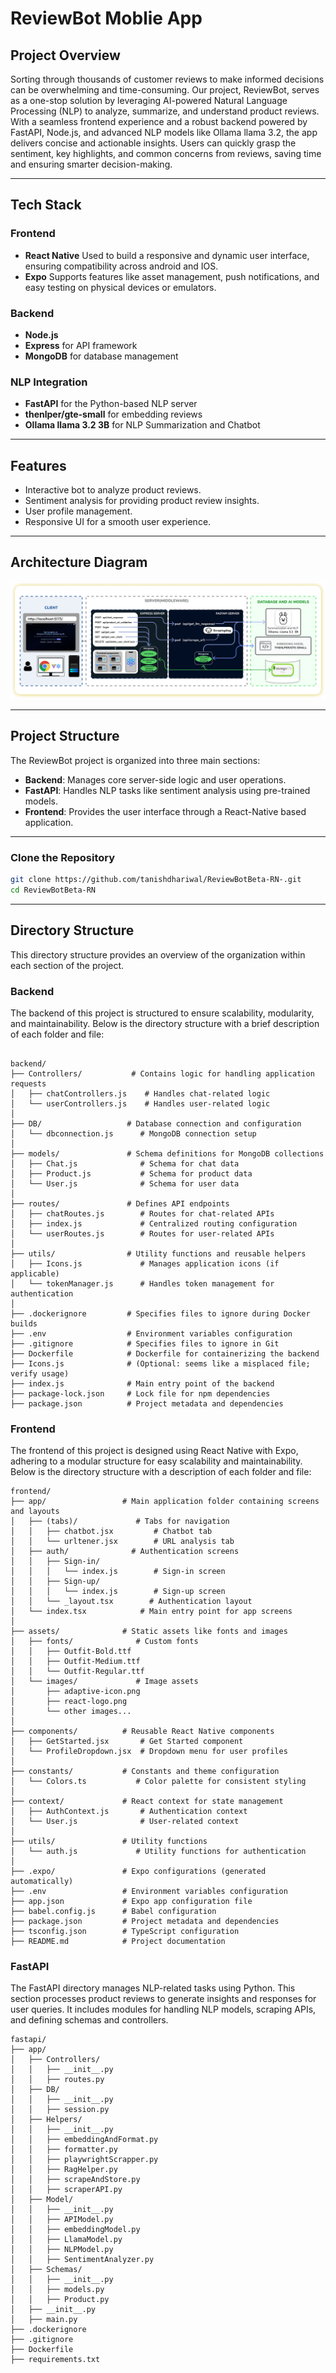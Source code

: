 # ReviewBot Moblie App

## Project Overview

Sorting through thousands of customer reviews to make informed decisions can be overwhelming and time-consuming. Our project, ReviewBot, serves as a one-stop solution by leveraging AI-powered Natural Language Processing (NLP) to analyze, summarize, and understand product reviews. With a seamless frontend experience and a robust backend powered by FastAPI, Node.js, and advanced NLP models like Ollama llama 3.2, the app delivers concise and actionable insights. Users can quickly grasp the sentiment, key highlights, and common concerns from reviews, saving time and ensuring smarter decision-making.

---


## Tech Stack


### Frontend
- **React Native** Used to build a responsive and dynamic user interface, ensuring compatibility across android and IOS.
- **Expo** Supports features like asset management, push notifications, and easy testing on physical devices or emulators.

### Backend
- **Node.js**
- **Express** for API framework
- **MongoDB** for database management

### NLP Integration
- **FastAPI** for the Python-based NLP server
- **thenlper/gte-small** for embedding reviews
- **Ollama llama 3.2 3B** for NLP Summarization and Chatbot
---


## Features

- Interactive bot to analyze product reviews.
- Sentiment analysis for providing product review insights.
- User profile management.
- Responsive UI for a smooth user experience.

---

## Architecture Diagram

![Architecture Diagram](./frontend/assets/images/ArchDiag.png)

---

## Project Structure

The ReviewBot project is organized into three main sections:

- **Backend**: Manages core server-side logic and user operations.
- **FastAPI**: Handles NLP tasks like sentiment analysis using pre-trained models.
- **Frontend**: Provides the user interface through a React-Native based application.

---

### Clone the Repository

```bash
git clone https://github.com/tanishdhariwal/ReviewBotBeta-RN-.git
cd ReviewBotBeta-RN
```

---
## Directory Structure

This directory structure provides an overview of the organization within each section of the project.

### Backend

The backend of this project is structured to ensure scalability, modularity, and maintainability. Below is the directory structure with a brief description of each folder and file:
```plaintext

backend/
├── Controllers/           # Contains logic for handling application requests
│   ├── chatControllers.js    # Handles chat-related logic
│   └── userControllers.js    # Handles user-related logic
│
├── DB/                   # Database connection and configuration
│   └── dbconnection.js      # MongoDB connection setup
│
├── models/               # Schema definitions for MongoDB collections
│   ├── Chat.js              # Schema for chat data
│   ├── Product.js           # Schema for product data
│   └── User.js              # Schema for user data
│
├── routes/               # Defines API endpoints
│   ├── chatRoutes.js        # Routes for chat-related APIs
│   ├── index.js             # Centralized routing configuration
│   └── userRoutes.js        # Routes for user-related APIs
│
├── utils/                # Utility functions and reusable helpers
│   ├── Icons.js             # Manages application icons (if applicable)
│   └── tokenManager.js      # Handles token management for authentication
│
├── .dockerignore         # Specifies files to ignore during Docker builds
├── .env                  # Environment variables configuration
├── .gitignore            # Specifies files to ignore in Git
├── Dockerfile            # Dockerfile for containerizing the backend
├── Icons.js              # (Optional: seems like a misplaced file; verify usage)
├── index.js              # Main entry point of the backend
├── package-lock.json     # Lock file for npm dependencies
├── package.json          # Project metadata and dependencies

```

### Frontend

The frontend of this project is designed using React Native with Expo, adhering to a modular structure for easy scalability and maintainability. Below is the directory structure with a description of each folder and file:
```plaintext
frontend/
├── app/                 # Main application folder containing screens and layouts
│   ├── (tabs)/             # Tabs for navigation
│   │   ├── chatbot.jsx         # Chatbot tab
│   │   └── urltener.jsx        # URL analysis tab
│   ├── auth/              # Authentication screens
│   │   ├── Sign-in/
│   │   │   └── index.js        # Sign-in screen
│   │   ├── Sign-up/
│   │   │   └── index.js        # Sign-up screen
│   │   └── _layout.tsx        # Authentication layout
│   └── index.tsx            # Main entry point for app screens
│
├── assets/              # Static assets like fonts and images
│   ├── fonts/              # Custom fonts
│   │   ├── Outfit-Bold.ttf    
│   │   ├── Outfit-Medium.ttf  
│   │   └── Outfit-Regular.ttf 
│   └── images/             # Image assets
│       ├── adaptive-icon.png 
│       ├── react-logo.png    
│       └── other images...
│
├── components/          # Reusable React Native components
│   ├── GetStarted.jsx       # Get Started component
│   └── ProfileDropdown.jsx  # Dropdown menu for user profiles
│
├── constants/           # Constants and theme configuration
│   └── Colors.ts           # Color palette for consistent styling
│
├── context/             # React context for state management
│   ├── AuthContext.js       # Authentication context
│   └── User.js              # User-related context
│
├── utils/               # Utility functions
│   └── auth.js             # Utility functions for authentication
│
├── .expo/               # Expo configurations (generated automatically)
├── .env                 # Environment variables configuration
├── app.json             # Expo app configuration file
├── babel.config.js      # Babel configuration
├── package.json         # Project metadata and dependencies
├── tsconfig.json        # TypeScript configuration
├── README.md            # Project documentation

```

### FastAPI

The FastAPI directory manages NLP-related tasks using Python. This section processes product reviews to generate insights and responses for user queries. It includes modules for handling NLP models, scraping APIs, and defining schemas and controllers.

```plaintext
fastapi/
├── app/
│   ├── Controllers/
│   │   ├── __init__.py
│   │   ├── routes.py
│   ├── DB/
│   │   ├── __init__.py
│   │   ├── session.py
│   ├── Helpers/
│   │   ├── __init__.py
│   │   ├── embeddingAndFormat.py
│   │   ├── formatter.py
│   │   ├── playwrightScrapper.py
│   │   ├── RagHelper.py
│   │   ├── scrapeAndStore.py
│   │   ├── scraperAPI.py
│   ├── Model/
│   │   ├── __init__.py
│   │   ├── APIModel.py
│   │   ├── embeddingModel.py
│   │   ├── LlamaModel.py
│   │   ├── NLPModel.py       
│   │   ├── SentimentAnalyzer.py
│   ├── Schemas/
│   │   ├── __init__.py
│   │   ├── models.py
│   │   ├── Product.py
│   ├── __init__.py
│   ├── main.py
├── .dockerignore
├── .gitignore
├── Dockerfile
├── requirements.txt


```

